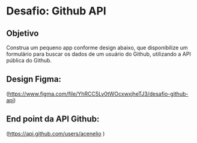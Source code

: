 # Desafio: Github API

## Objetivo

Construa um pequeno app conforme design abaixo, que disponibilize um formulário para buscar os dados de um usuário do Github, utilizando a API pública do Github.

## Design Figma:
(https://www.figma.com/file/YhRCC5Ly0tWOcxwxjheTJ3/desafio-github-api)

## End point da API Github:
(https://api.github.com/users/acenelio
)


